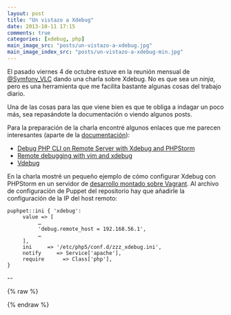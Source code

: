 ```yaml
---
layout: post
title: "Un vistazo a Xdebug"
date: 2013-10-11 17:15
comments: true
categories: [xdebug, php]
main_image_src: "posts/un-vistazo-a-xdebug.jpg"
main_image_index_src: "posts/un-vistazo-a-xdebug-min.jpg"
---
```


El pasado viernes 4 de octubre estuve en la reunión mensual de [@Symfony_VLC](https://twitter.com/Symfony_VLC) dando una charla sobre Xdebug. No es que sea un *ninja*, pero es una herramienta que me facilita bastante algunas cosas del trabajo diario.

<!-- more -->

Una de las cosas para las que viene bien es que te obliga a indagar un poco más, sea repasándote la documentación o viendo algunos posts.

Para la preparación de la charla encontré algunos enlaces que me parecen interesantes (aparte de la [documentación](http://xdebug.org/docs/)):


   * [Debug PHP CLI on Remote Server with Xdebug and PHPStorm](http://devincharge.com/debug-cli-remote-server/)
   * [Remote debugging with vim and xdebug](http://mark-story.com/posts/view/remote-debugging-with-vim-and-xdebug)
   * [Vdebug](https://github.com/joonty/vdebug)

En la charla mostré un pequeño ejemplo de cómo configurar Xdebug con PHPStorm en un servidor de [desarrollo montado sobre Vagrant](https://github.com/pedronofuentes/symfonyvalencia-vagrant). Al archivo de configuración de Puppet del repositorio hay que añadirle la configuración de la IP del host remoto:

``` plain maifests/default.pp https://github.com/pedronofuentes/symfonyvalencia-vagrant/blob/master/manifests/default.pp
puphpet::ini { 'xdebug':
     value => [
          …
          'debug.remote_host = 192.168.56.1',
          …
     ],
     ini     => '/etc/php5/conf.d/zzz_xdebug.ini',
     notify     => Service['apache'],
     require      => Class['php'],
}
```

--

{% raw %}
<script async class="speakerdeck-embed" data-id="813b5e50140601318e8326b064201532" data-ratio="1.33333333333333" src="//speakerdeck.com/assets/embed.js"></script>
{% endraw %}
